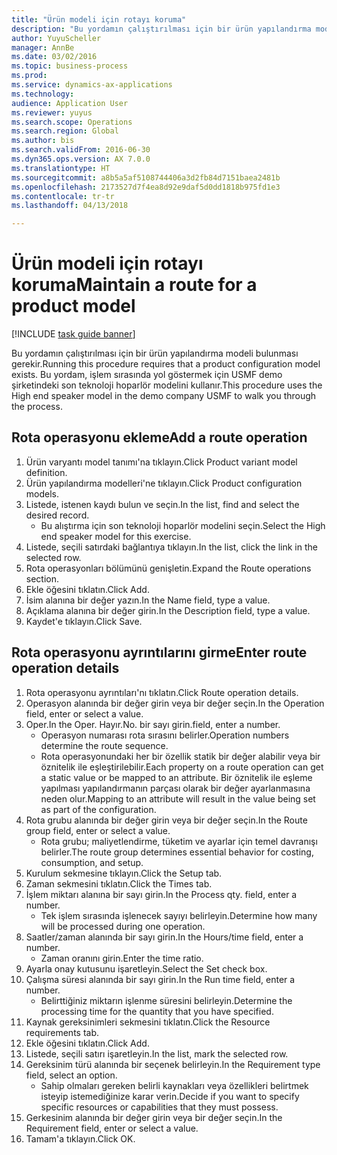 ```yaml
--- 
title: "Ürün modeli için rotayı koruma"
description: "Bu yordamın çalıştırılması için bir ürün yapılandırma modeli bulunması gerekir."
author: YuyuScheller
manager: AnnBe
ms.date: 03/02/2016
ms.topic: business-process
ms.prod: 
ms.service: dynamics-ax-applications
ms.technology: 
audience: Application User
ms.reviewer: yuyus
ms.search.scope: Operations
ms.search.region: Global
ms.author: bis
ms.search.validFrom: 2016-06-30
ms.dyn365.ops.version: AX 7.0.0
ms.translationtype: HT
ms.sourcegitcommit: a8b5a5af5108744406a3d2fb84d7151baea2481b
ms.openlocfilehash: 2173527d7f4ea8d92e9daf5d0dd1818b975fd1e3
ms.contentlocale: tr-tr
ms.lasthandoff: 04/13/2018

---
```

# <a name="maintain-a-route-for-a-product-model"></a><span data-ttu-id="7db45-103">Ürün modeli için rotayı koruma</span><span class="sxs-lookup"><span data-stu-id="7db45-103">Maintain a route for a product model</span></span>

[!INCLUDE [task guide banner](../../includes/task-guide-banner.md)]

<span data-ttu-id="7db45-104">Bu yordamın çalıştırılması için bir ürün yapılandırma modeli bulunması gerekir.</span><span class="sxs-lookup"><span data-stu-id="7db45-104">Running this procedure requires that a product configuration model exists.</span></span> <span data-ttu-id="7db45-105">Bu yordam, işlem sırasında yol göstermek için USMF demo şirketindeki son teknoloji hoparlör modelini kullanır.</span><span class="sxs-lookup"><span data-stu-id="7db45-105">This procedure uses the High end speaker model in the demo company USMF to walk you through the process.</span></span>


## <a name="add-a-route-operation"></a><span data-ttu-id="7db45-106">Rota operasyonu ekleme</span><span class="sxs-lookup"><span data-stu-id="7db45-106">Add a route operation</span></span>
1. <span data-ttu-id="7db45-107">Ürün varyantı model tanımı'na tıklayın.</span><span class="sxs-lookup"><span data-stu-id="7db45-107">Click Product variant model definition.</span></span>
2. <span data-ttu-id="7db45-108">Ürün yapılandırma modelleri'ne tıklayın.</span><span class="sxs-lookup"><span data-stu-id="7db45-108">Click Product configuration models.</span></span>
3. <span data-ttu-id="7db45-109">Listede, istenen kaydı bulun ve seçin.</span><span class="sxs-lookup"><span data-stu-id="7db45-109">In the list, find and select the desired record.</span></span>
    * <span data-ttu-id="7db45-110">Bu alıştırma için son teknoloji hoparlör modelini seçin.</span><span class="sxs-lookup"><span data-stu-id="7db45-110">Select the High end speaker model for this exercise.</span></span>  
4. <span data-ttu-id="7db45-111">Listede, seçili satırdaki bağlantıya tıklayın.</span><span class="sxs-lookup"><span data-stu-id="7db45-111">In the list, click the link in the selected row.</span></span>
5. <span data-ttu-id="7db45-112">Rota operasyonları bölümünü genişletin.</span><span class="sxs-lookup"><span data-stu-id="7db45-112">Expand the Route operations section.</span></span>
6. <span data-ttu-id="7db45-113">Ekle öğesini tıklatın.</span><span class="sxs-lookup"><span data-stu-id="7db45-113">Click Add.</span></span>
7. <span data-ttu-id="7db45-114">İsim alanına bir değer yazın.</span><span class="sxs-lookup"><span data-stu-id="7db45-114">In the Name field, type a value.</span></span>
8. <span data-ttu-id="7db45-115">Açıklama alanına bir değer girin.</span><span class="sxs-lookup"><span data-stu-id="7db45-115">In the Description field, type a value.</span></span>
9. <span data-ttu-id="7db45-116">Kaydet'e tıklayın.</span><span class="sxs-lookup"><span data-stu-id="7db45-116">Click Save.</span></span>

## <a name="enter-route-operation-details"></a><span data-ttu-id="7db45-117">Rota operasyonu ayrıntılarını girme</span><span class="sxs-lookup"><span data-stu-id="7db45-117">Enter route operation details</span></span>
1. <span data-ttu-id="7db45-118">Rota operasyonu ayrıntıları'nı tıklatın.</span><span class="sxs-lookup"><span data-stu-id="7db45-118">Click Route operation details.</span></span>
2. <span data-ttu-id="7db45-119">Operasyon alanında bir değer girin veya bir değer seçin.</span><span class="sxs-lookup"><span data-stu-id="7db45-119">In the Operation field, enter or select a value.</span></span>
3. <span data-ttu-id="7db45-120">Oper.</span><span class="sxs-lookup"><span data-stu-id="7db45-120">In the Oper.</span></span> <span data-ttu-id="7db45-121">Hayır.</span><span class="sxs-lookup"><span data-stu-id="7db45-121">No.</span></span> <span data-ttu-id="7db45-122">bir sayı girin.</span><span class="sxs-lookup"><span data-stu-id="7db45-122">field, enter a number.</span></span>
    * <span data-ttu-id="7db45-123">Operasyon numarası rota sırasını belirler.</span><span class="sxs-lookup"><span data-stu-id="7db45-123">Operation numbers determine the route sequence.</span></span>  
    * <span data-ttu-id="7db45-124">Rota operasyonundaki her bir özellik statik bir değer alabilir veya bir öznitelik ile eşleştirilebilir.</span><span class="sxs-lookup"><span data-stu-id="7db45-124">Each property on a route operation can get a static value or be mapped to an attribute.</span></span> <span data-ttu-id="7db45-125">Bir öznitelik ile eşleme yapılması yapılandırmanın parçası olarak bir değer ayarlanmasına neden olur.</span><span class="sxs-lookup"><span data-stu-id="7db45-125">Mapping to an attribute will result in the value being set as part of the configuration.</span></span>  
4. <span data-ttu-id="7db45-126">Rota grubu alanında bir değer girin veya bir değer seçin.</span><span class="sxs-lookup"><span data-stu-id="7db45-126">In the Route group field, enter or select a value.</span></span>
    * <span data-ttu-id="7db45-127">Rota grubu; maliyetlendirme, tüketim ve ayarlar için temel davranışı belirler.</span><span class="sxs-lookup"><span data-stu-id="7db45-127">The route group determines essential behavior for costing, consumption, and setup.</span></span>  
5. <span data-ttu-id="7db45-128">Kurulum sekmesine tıklayın.</span><span class="sxs-lookup"><span data-stu-id="7db45-128">Click the Setup tab.</span></span>
6. <span data-ttu-id="7db45-129">Zaman sekmesini tıklatın.</span><span class="sxs-lookup"><span data-stu-id="7db45-129">Click the Times tab.</span></span>
7. <span data-ttu-id="7db45-130">İşlem miktarı alanına bir sayı girin.</span><span class="sxs-lookup"><span data-stu-id="7db45-130">In the Process qty. field, enter a number.</span></span>
    * <span data-ttu-id="7db45-131">Tek işlem sırasında işlenecek sayıyı belirleyin.</span><span class="sxs-lookup"><span data-stu-id="7db45-131">Determine how many will be processed during one operation.</span></span>  
8. <span data-ttu-id="7db45-132">Saatler/zaman alanında bir sayı girin.</span><span class="sxs-lookup"><span data-stu-id="7db45-132">In the Hours/time field, enter a number.</span></span>
    * <span data-ttu-id="7db45-133">Zaman oranını girin.</span><span class="sxs-lookup"><span data-stu-id="7db45-133">Enter the time ratio.</span></span>  
9. <span data-ttu-id="7db45-134">Ayarla onay kutusunu işaretleyin.</span><span class="sxs-lookup"><span data-stu-id="7db45-134">Select the Set check box.</span></span>
10. <span data-ttu-id="7db45-135">Çalışma süresi alanında bir sayı girin.</span><span class="sxs-lookup"><span data-stu-id="7db45-135">In the Run time field, enter a number.</span></span>
    * <span data-ttu-id="7db45-136">Belirttiğiniz miktarın işlenme süresini belirleyin.</span><span class="sxs-lookup"><span data-stu-id="7db45-136">Determine the processing time for the quantity that you have specified.</span></span>  
11. <span data-ttu-id="7db45-137">Kaynak gereksinimleri sekmesini tıklatın.</span><span class="sxs-lookup"><span data-stu-id="7db45-137">Click the Resource requirements tab.</span></span>
12. <span data-ttu-id="7db45-138">Ekle öğesini tıklatın.</span><span class="sxs-lookup"><span data-stu-id="7db45-138">Click Add.</span></span>
13. <span data-ttu-id="7db45-139">Listede, seçili satırı işaretleyin.</span><span class="sxs-lookup"><span data-stu-id="7db45-139">In the list, mark the selected row.</span></span>
14. <span data-ttu-id="7db45-140">Gereksinim türü alanında bir seçenek belirleyin.</span><span class="sxs-lookup"><span data-stu-id="7db45-140">In the Requirement type field, select an option.</span></span>
    * <span data-ttu-id="7db45-141">Sahip olmaları gereken belirli kaynakları veya özellikleri belirtmek isteyip istemediğinize karar verin.</span><span class="sxs-lookup"><span data-stu-id="7db45-141">Decide if you want to specify specific resources or capabilities that they must possess.</span></span>  
15. <span data-ttu-id="7db45-142">Gerkesinim alanında bir değer girin veya bir değer seçin.</span><span class="sxs-lookup"><span data-stu-id="7db45-142">In the Requirement field, enter or select a value.</span></span>
16. <span data-ttu-id="7db45-143">Tamam'a tıklayın.</span><span class="sxs-lookup"><span data-stu-id="7db45-143">Click OK.</span></span>


